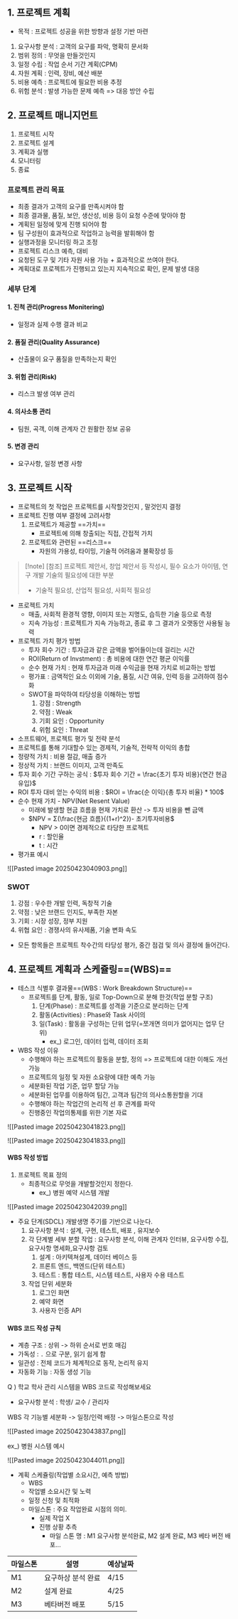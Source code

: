 ## 1. 프로젝트 계획
- 목적 : 프로젝트 성공을 위한 방향과 설정 기반 마련
1. 요구사항 분석 : 고객의 요구를 파악, 명확히 문서화
2. 범위 정의 : 무엇을 만들것인지
3. 일정 수립 : 작업 순서 기간 계획(CPM)
4. 자원 계획 : 인력, 장비, 예산 배분
5. 비용 예측 : 프로젝트에 필요한 비용 추정
6. 위험 분석 : 발생 가능한 문제 예측 => 대응 방안 수립

## 2. 프로젝트 매니지먼트
1. 프로젝트 시작
2. 프로젝트 설계
3. 계획과 실행
4. 모니터링
5. 종료

### 프로젝트 관리 목표
- 최종 결과가 고객의 요구를 만족시켜야 함
- 최종 결과물, 품질, 보안, 생산성, 비용 등이 요청 수준에 맞아야 함
- 계획된 일정에 맞게 진행 되어야 함
- 팀 구성원이 효과적으로 작업하고 능력을 발휘해야 함
- 실행과정을 모니터링 하고 조정
- 프로젝트 리스크 예측, 대비
- 요청된 도구 및 기타 자원 사용 가능 + 효과적으로 쓰여야 한다.
- 계획대로 프로젝트가 진행되고 있는지 지속적으로 확인, 문제 발생 대응

### 세부 단계
#### 1. 진척 관리(Progress Monitering)
- 일정과 실제 수행 결과 비교
#### 2. 품질 관리(Quality Assurance)
- 산출물이 요구 품질을 만족하는지 확인
#### 3. 위험 관리(Risk)
- 리스크 발생 여부 관리
#### 4. 의사소통 관리
- 팀원, 곡객, 이해 관계자 간 원활한 정보 공유
#### 5. 변경 관리
- 요구사항, 일정 변경 사항

## 3. 프로젝트 시작
- 프로젝트의 첫 작업은 프로젝트를 시작할것인지 , 말것인지 결정
- 프로젝트 진행 여부 결정에 고려사항
	1. 프로젝트가 제공할 ==가치==
		- 프로젝트에 의해 창출되는 직접, 간접적 가치
	2. 프로젝트와 관련된 ==리스크==
		- 자원의 가용성, 타이밍, 기술적 어려움과 불확장성 등

>[!note] \[참조]
>프로젝트 제안서, 창업 제안서 등 작성시, 필수 요소가 아이템, 연구 개발 기술의 필요성에 대한 부분
>- 기술적 필요성, 산업적 필요성, 사회적 필요성

- 프로젝트 가치
	- 매출, 사회적 환경적 영향, 이미지 또는 지명도, 습득한 기술 등으로 측정
	- 지속 가능성 : 프로젝트가 지속 가능하고, 종료 후 그 결과가 오랫동안 사용될 능력
- 프로젝트 가치 평가 방법
	- 투자 회수 기간 : 투자금과 같은 금액을 벌어들이는데 걸리는 시간
	- ROI(Return of Invstment) : 총 비용에 대한 연간 평균 이익률
	- 순수 현재 가치 : 현재 투자금과 미래 수익금을 현재 가치로 비교하는 방법
	- 평가표 : 금액적인 요소 이외에 기술, 품질, 시간 여유, 인력 등을 고려하여 점수화
	- SWOT을 파악하여 타당성을 이해하는 방법
		1. 강점 : Strength
		2. 약점 : Weak
		3. 기회 요인 : Opportunity
		4. 위험 요인 : Threat
- 소프트웨어, 프로젝트 평가 및 전략 분석
- 프로젝트를 통해 기대할수 있는 경제적, 기술적, 전략적 이익의 총합
- 정량적 가치 : 비용 절감, 매출 증가
- 정상적 가치 : 브랜드 이미지, 고객 만족도
- 투자 회수 기간 구하는 공식 :  $투자 회수 기간 = \frac{초기 투자 비용}{연간 현금 유입}$
- ROI 투자 대비 얻는 수익의 비용 : $ROI = \frac{순 이익}{총 투자 비율} * 100$
- 순수 현재 가치 -  NPV(Net Resent Value)
	- 미래에 발생할 현금 흐름을 현재 가치로 환산 -> 투자 비용을 뺀 금액
	- $NPV = Σ(\frac{현금 흐름}{(1+r)^2})- 초기투자비용$
		- NPV > 0이면 경제적으로 타당한 프로젝트
		- r : 할인율
		- t : 시간
- 평가표 예시

![[Pasted image 20250423040903.png]]

### SWOT
1. 강점 : 우수한 개발 인력, 독창적 기술
2. 약점 : 낮은 브랜드 인지도, 부족한 자본
3. 기회 : 시장 성장, 정부 지원
4. 위협 요인 : 경쟁사의 유사제품, 기술 변화 속도
- 모든 항목들은 프로젝트 착수간의 타당성 평가, 중간 점검 및 의사 결정에 들어간다.

## 4. 프로젝트 계획과 스케쥴링==(WBS)==
- 테스크 식별후 결과물==(WBS : Work Breakdown Structure)==
	- 프로젝트를 단계, 활동, 일로 Top-Down으로 분해 한것(작업 분할 구조)
		1. 단계(Phase) : 프로젝트를 성격을 기준으로 분리하는 단계
		2. 활동(Activities) : Phase와 Task 사이의
		3. 일(Task) : 활동을 구성하는 단위 업무(=쪼개면 의미가 없어지는 업무 단위)
			- ex_) 로그인, 데이터 입력, 데이터 조회
- WBS 작성 이유
	- 수행해야 하는 프로젝트의 활동을 분할, 정의 
	  => 프로젝트에 대한 이해도 개선 가능
	- 프로젝트의 일정 및 자원 소요량에 대한 예측 가능
	- 세분화된 작업 기준, 업무 할당 가능
	- 세분화된 업무를 이용하여 팀간, 고객과 팀간의 의사소통원할을 기대
	- 수행해야 하는 작업간의 논리적 선 후 관계를 파악
	- 진행중인 작업의통제를 위한 기본 자료

![[Pasted image 20250423041823.png]]

![[Pasted image 20250423041833.png]]

#### WBS 작성 방법
1. 프로젝트 목표 정의
	-  최종적으로 무엇을 개발할것인지 정한다.
		- ex_) 병원 예약 시스템 개발

![[Pasted image 20250423042039.png]]

- 주요 단계(SDCL) 개발생명 주기를 기반으로 나눈다.
	1. 요구사항 분석 : 설계, 구현, 테스트, 배포 , 유지보수
	2. 각 단계별 세부 분할 작업 : 요구사항 분석, 이해 관계자 인터뷰, 요구사항 수집, 요구사항 명세화,요구사항 검토
		1. 설계 : 아키텍쳐설계, 데이터 베이스 등
		2. 프론트 엔드, 백엔드(단위 테스트)
		3. 테스트 : 통합 테스트, 시스템 테스트, 사용자 수용 테스트
	3. 작업 단위 세분화
		1. 로그인 화면
		2. 예약 화면
		3. 사용자 인증 API

#### WBS 코드 작성 규칙
- 계층 구조 : 상위 -> 하위 순서로 번호 매김
- 가독성 : `.` 으로 구분, 읽기 쉽게 함
- 일관성 : 전체 코드가 체계적으로 동작, 논리적 유지
- 자동화 기능 : 자동 생성 기능

Q ) 학교 학사 관리 시스템을 WBS 코드로 작성해보세요
- 요구사항 분석 : 학생/ 교수 / 관리자

WBS 각 기능별 세분화 -> 일정/인력 배정 -> 마일스톤으로 작성

![[Pasted image 20250423043837.png]]

ex_) 병원 시스템 예시

![[Pasted image 20250423044011.png]]

- 계획 스케쥴링(작업별 소요시간, 예측 방법)
	- WBS
	- 작업별 소요시간 및 노력
	- 일정 신청 및 최적화
	- 마일스톤 : 주요 작업완료 시점의 의미.
		- 실제 작업 X
		- 진행 상황 추측
			- 마일 스톤 명 : M1 요구사항 분석완료, M2 설계 완료, M3 베타 버전 배포...

| 마일스톤 | 설명         | 예상날짜 |
| ---- | ---------- | ---- |
| M1   | 요구하상 분석 완료 | 4/15 |
| M2   | 설계 완료      | 4/25 |
| M3   | 베타버전 배포    | 5/15 |

